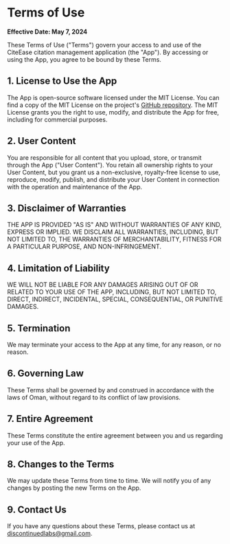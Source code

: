 # Terms of Use

**Effective Date: May 7, 2024**

These Terms of Use ("Terms") govern your access to and use of the CiteEase citation management application (the "App"). By accessing or using the App, you agree to be bound by these Terms.

## 1. License to Use the App

The App is open-source software licensed under the MIT License. You can find a copy of the MIT License on the project's [GitHub repository](https:github.com/discontinuedlabs/citeease). The MIT License grants you the right to use, modify, and distribute the App for free, including for commercial purposes.

## 2. User Content

You are responsible for all content that you upload, store, or transmit through the App ("User Content"). You retain all ownership rights to your User Content, but you grant us a non-exclusive, royalty-free license to use, reproduce, modify, publish, and distribute your User Content in connection with the operation and maintenance of the App.

## 3. Disclaimer of Warranties

THE APP IS PROVIDED "AS IS" AND WITHOUT WARRANTIES OF ANY KIND, EXPRESS OR IMPLIED. WE DISCLAIM ALL WARRANTIES, INCLUDING, BUT NOT LIMITED TO, THE WARRANTIES OF MERCHANTABILITY, FITNESS FOR A PARTICULAR PURPOSE, AND NON-INFRINGEMENT.

## 4. Limitation of Liability

WE WILL NOT BE LIABLE FOR ANY DAMAGES ARISING OUT OF OR RELATED TO YOUR USE OF THE APP, INCLUDING, BUT NOT LIMITED TO, DIRECT, INDIRECT, INCIDENTAL, SPECIAL, CONSEQUENTIAL, OR PUNITIVE DAMAGES.

## 5. Termination

We may terminate your access to the App at any time, for any reason, or no reason.

## 6. Governing Law

These Terms shall be governed by and construed in accordance with the laws of Oman, without regard to its conflict of law provisions.

## 7. Entire Agreement

These Terms constitute the entire agreement between you and us regarding your use of the App.

## 8. Changes to the Terms

We may update these Terms from time to time. We will notify you of any changes by posting the new Terms on the App.

## 9. Contact Us

If you have any questions about these Terms, please contact us at [discontinuedlabs@gmail.com](mailto:discontinuedlabs@gmail.com).
